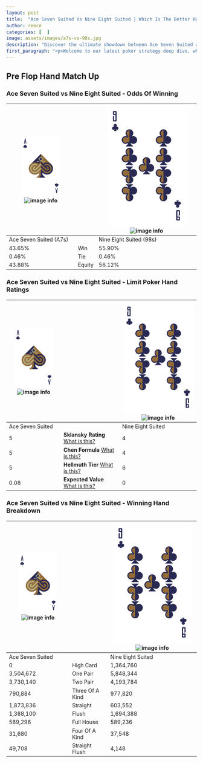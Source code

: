 ```yaml
---
layout: post
title:  "Ace Seven Suited Vs Nine Eight Suited | Which Is The Better Hand In Poker? A Complete Guide"
author: reece
categories: [  ]
image: assets/images/a7s-vs-98s.jpg
description: "Discover the ultimate showdown between Ace Seven Suited and Nine Eight Suited in poker! Uncover the odds, strategies, and scenarios where one hand triumphs over the other. Get ready to up your poker game with this thrilling analysis."
first_paragraph: "<p>Welcome to our latest poker strategy deep dive, where we're pitting two distinct hands against each other in a high-stakes showdown: Ace Seven Suited vs Nine Eight Suited.</p><p>In the dynamic world of poker, every decision counts, and knowing which hand holds the upper hand is key to your success at the table.</p><p>In this article, we'll dissect these two hands, explore the scenarios where one dominates the other, and equip you with the knowledge to make strategic choices that can tip the odds in your favor.</p><p>Get ready to unravel the intriguing dynamics of these poker hands and elevate your game to new heights.</p>"
---
```




[comment]: # (sp0)

## Pre Flop Hand Match Up

<div class="table hand-ratings" markdown="1"> 



### Ace Seven Suited vs Nine Eight Suited - Odds Of Winning


    
| ![image info](assets/images/hand1/A.png) ![image info](assets/images/hand1/7s.png) |  | ![image info](assets/images/hand2/9.png) ![image info](assets/images/hand2/8s.png) |
| -------- | -------- | -------- |
| Ace Seven Suited (A7s) |  | Nine Eight Suited (98s) |
| 43.65% | Win | 55.90% |
| 0.46% | Tie | 0.46% |
| 43.88% | Equity | 56.12% |




[comment]: # (sp1)



### Ace Seven Suited vs Nine Eight Suited - Limit Poker Hand Ratings


    
| ![image info](assets/images/hand1/A.png) ![image info](assets/images/hand1/7s.png) |  | ![image info](assets/images/hand2/9.png) ![image info](assets/images/hand2/8s.png) |
| -------- | -------- | -------- |
| Ace Seven Suited |  | Nine Eight Suited |
| 5 | **Sklansky Rating** [What is this?](/sklansky-rating-explained) | 4 |
| 5 | **Chen Formula** [What is this?](/chen-formula-explained) | 4 |
| 5 | **Hellmuth Tier** [What is this?](/Hellmuth-tier-explained) | 6 |
| 0.08 | **Expected Value** [What is this?](/expected-value-explained) | 0 |




[comment]: # (sp2)



### Ace Seven Suited vs Nine Eight Suited - Winning Hand Breakdown


    
| ![image info](assets/images/hand1/A.png) ![image info](assets/images/hand1/7s.png) |  | ![image info](assets/images/hand2/9.png) ![image info](assets/images/hand2/8s.png) |
| -------- | -------- | -------- |
| Ace Seven Suited |  | Nine Eight Suited |
| 0 | High Card | 1,364,760 |
| 3,504,672 | One Pair | 5,848,344 |
| 3,730,140 | Two Pair | 4,193,784 |
| 790,884 | Three Of A Kind | 977,820 |
| 1,873,836 | Straight | 603,552 |
| 1,388,100 | Flush | 1,694,388 |
| 589,296 | Full House | 589,236 |
| 31,680 | Four Of A Kind | 37,548 |
| 49,708 | Straight Flush | 4,148 |




[comment]: # (sp3)



</div>

[comment]: # (sp4)



[comment]: # (sp5)

